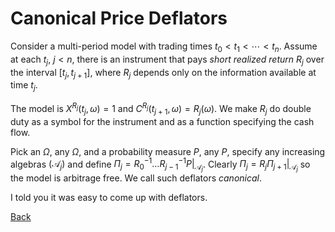 # Canonical Price Deflators

Consider a multi-period model with trading times
$t_0<t_1<\cdots<t_n$. Assume at each $t_j$, $j<n$, there is
an instrument that pays _short realized return_ $R_j$ over the
interval $[t_j,t_{j+1}]$, where $R_j$ depends only on the
information available at time $t_j$.

The model is $X^{R_j}(t_j,\omega) = 1$ and
$C^{R_j}(t_{j+1},\omega) = R_j(\omega)$.
We make $R_j$ do double duty as a symbol for the instrument and as
a function specifying the cash flow.

Pick an $\Omega$, any $\Omega$, and a probability measure $P$, any $P$,
specify any increasing algebras $(\mathscr{A}_j)$ and define
$\Pi_j = R_0^{-1}\dots R_{j-1}^{-1}P|_{\mathscr{A}_j}$.
Clearly $\Pi_j = R_j\Pi_{j+1}|_{\mathscr{A}_j}$ so the model is
arbitrage free. We call such deflators _canonical_.

I told you it was easy to come up with deflators.

[Back](xva.html#examples)
